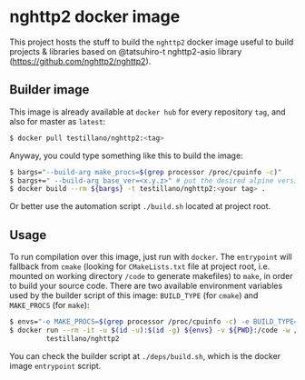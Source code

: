 # nghttp2 docker image

This project hosts the stuff to build the `nghttp2` docker image useful to build projects & libraries based on @tatsuhiro-t nghttp2-asio library (https://github.com/nghttp2/nghttp2).

## Builder image

This image is already available at `docker hub` for every repository `tag`, and also for master as `latest`:

```bash
$ docker pull testillano/nghttp2:<tag>
```

Anyway, you could type something like this to build the image:

```bash
$ bargs="--build-arg make_procs=$(grep processor /proc/cpuinfo -c)"
$ bargs+=" --build-arg base_ver=<x.y.z>" # put the desired alpine version here
$ docker build --rm ${bargs} -t testillano/nghttp2:<your tag> .
```

Or better use the automation script `./build.sh` located at project root.

## Usage

To run compilation over this image, just run with `docker`. The `entrypoint` will fallback from `cmake` (looking for `CMakeLists.txt` file at project root, i.e. mounted on working directory `/code` to generate makefiles) to `make`, in order to build your source code. There are two available environment variables used by the builder script of this image: `BUILD_TYPE` (for `cmake`) and `MAKE_PROCS` (for `make`):

```bash
$ envs="-e MAKE_PROCS=$(grep processor /proc/cpuinfo -c) -e BUILD_TYPE=Release"
$ docker run --rm -it -u $(id -u):$(id -g) ${envs} -v ${PWD}:/code -w /code \
         testillano/nghttp2
```

You can check the builder script at `./deps/build.sh`, which is the docker image `entrypoint` script.

